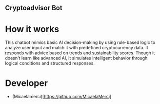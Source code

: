 ## Cryptoadvisor Bot

# How it works

This chatbot mimics basic AI decision-making by using rule-based logic to analyze user input and match it with predefined cryptocurrency data. It responds with advice based on trends and sustainability scores. Though it doesn't learn like advanced AI, it simulates intelligent behavior through logical conditions and structured responses.

# Developer

* (Micaelamerci)[https://github.com/MicaelaMerci]